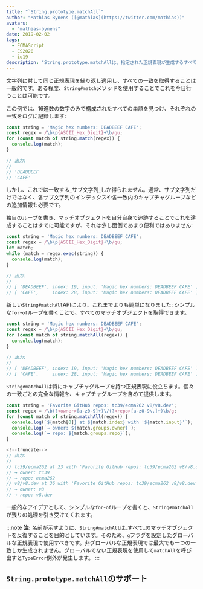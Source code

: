```yaml
---
title: "`String.prototype.matchAll`"
author: "Mathias Bynens ([@mathias](https://twitter.com/mathias))"
avatars:
  - "mathias-bynens"
date: 2019-02-02
tags:
  - ECMAScript
  - ES2020
  - io19
description: "String.prototype.matchAllは、指定された正規表現が生成するすべてのマッチオブジェクトを簡単に反復処理する方法を提供します。"
---
```

文字列に対して同じ正規表現を繰り返し適用し、すべての一致を取得することは一般的です。ある程度、`String#match`メソッドを使用することでこれを今日行うことは可能です。

この例では、16進数の数字のみで構成されたすべての単語を見つけ、それぞれの一致をログに記録します:

```js
const string = 'Magic hex numbers: DEADBEEF CAFE';
const regex = /\b\p{ASCII_Hex_Digit}+\b/gu;
for (const match of string.match(regex)) {
  console.log(match);
}

// 出力:
//
// 'DEADBEEF'
// 'CAFE'
```

しかし、これでは一致する_サブ文字列_しか得られません。通常、サブ文字列だけではなく、各サブ文字列のインデックスや各一致内のキャプチャグループなどの追加情報も必要です。

独自のループを書き、マッチオブジェクトを自分自身で追跡することでこれを達成することはすでに可能ですが、それは少し面倒であまり便利ではありません:

```js
const string = 'Magic hex numbers: DEADBEEF CAFE';
const regex = /\b\p{ASCII_Hex_Digit}+\b/gu;
let match;
while (match = regex.exec(string)) {
  console.log(match);
}

// 出力:
//
// [ 'DEADBEEF', index: 19, input: 'Magic hex numbers: DEADBEEF CAFE' ]
// [ 'CAFE',     index: 28, input: 'Magic hex numbers: DEADBEEF CAFE' ]
```

新しい`String#matchAll`APIにより、これまでよりも簡単になりました: シンプルな`for`-`of`ループを書くことで、すべてのマッチオブジェクトを取得できます。

```js
const string = 'Magic hex numbers: DEADBEEF CAFE';
const regex = /\b\p{ASCII_Hex_Digit}+\b/gu;
for (const match of string.matchAll(regex)) {
  console.log(match);
}

// 出力:
//
// [ 'DEADBEEF', index: 19, input: 'Magic hex numbers: DEADBEEF CAFE' ]
// [ 'CAFE',     index: 28, input: 'Magic hex numbers: DEADBEEF CAFE' ]
```

`String#matchAll`は特にキャプチャグループを持つ正規表現に役立ちます。個々の一致ごとの完全な情報を、キャプチャグループを含めて提供します。

```js
const string = 'Favorite GitHub repos: tc39/ecma262 v8/v8.dev';
const regex = /\b(?<owner>[a-z0-9]+)\/(?<repo>[a-z0-9\.]+)\b/g;
for (const match of string.matchAll(regex)) {
  console.log(`${match[0]} at ${match.index} with '${match.input}'`);
  console.log(`→ owner: ${match.groups.owner}`);
  console.log(`→ repo: ${match.groups.repo}`);
}

<!--truncate-->
// 出力:
//
// tc39/ecma262 at 23 with 'Favorite GitHub repos: tc39/ecma262 v8/v8.dev'
// → owner: tc39
// → repo: ecma262
// v8/v8.dev at 36 with 'Favorite GitHub repos: tc39/ecma262 v8/v8.dev'
// → owner: v8
// → repo: v8.dev
```

一般的なアイデアとして、シンプルな`for`-`of`ループを書くと、`String#matchAll`が残りの処理を引き受けてくれます。

:::note
**注:** 名前が示すように、`String#matchAll`は_すべて_のマッチオブジェクトを反復することを目的としています。そのため、`g`フラグを設定したグローバルな正規表現で使用すべきです。非グローバルな正規表現では最大でも一つの一致しか生成されません。グローバルでない正規表現を使用して`matchAll`を呼び出すと`TypeError`例外が発生します。
:::

## `String.prototype.matchAll`のサポート

<feature-support chrome="73 /blog/v8-release-73#string.prototype.matchall"
                 firefox="67"
                 safari="13"
                 nodejs="12"
                 babel="yes https://github.com/zloirock/core-js#ecmascript-string-and-regexp"></feature-support>
